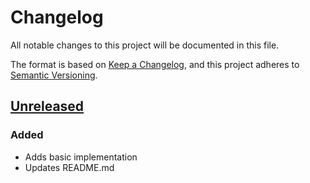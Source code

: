 # Changelog

All notable changes to this project will be documented in this file.

The format is based on [Keep a Changelog](https://keepachangelog.com/en/1.0.0/),
and this project adheres to [Semantic Versioning](https://semver.org/spec/v2.0.0.html).

## [Unreleased]

### Added

- Adds basic implementation
- Updates README.md

[unreleased]: https://github.com/joestr/Uwmc.Ps/compare/e2a191631...HEAD
